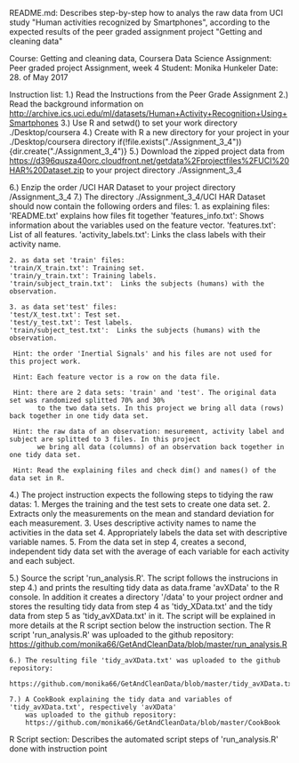 README.md:    Describes step-by-step how to analys the raw data from UCI study "Human activities recognized by Smartphones",
              according to the expected results of the peer graded assignment project "Getting and cleaning data"
                          
Course:       Getting and cleaning data, Coursera Data Science
Assignment:   Peer graded project Assignment, week 4
Student:      Monika Hunkeler
Date:         28. of May 2017

Instruction list:
1.) Read the Instructions from the Peer Grade Assignment 
2.) Read the background information on http://archive.ics.uci.edu/ml/datasets/Human+Activity+Recognition+Using+Smartphones
3.) Use R and setwd() to set your work directory ./Desktop/coursera 
4.) Create with R a new directory for your project in your ./Desktop/coursera directory
    if(!file.exists("./Assignment_3_4")){dir.create("./Assignment_3_4")}
5.) Download the zipped project data from https://d396qusza40orc.cloudfront.net/getdata%2Fprojectfiles%2FUCI%20HAR%20Dataset.zip 
    to your project directory ./Assignment_3_4
    
6.) Enzip the order /UCI HAR Dataset to your project directory /Assignment_3_4
7.) The directory ./Assignment_3_4/UCI HAR Dataset should now contain the following orders and files:
    1. as explaining files:
    'README.txt' explains how files fit together
    'features_info.txt': Shows information about the variables used on the feature vector.
    'features.txt': List of all features.
    'activity_labels.txt': Links the class labels with their activity name.
    
    2. as data set 'train' files:
    'train/X_train.txt': Training set.
    'train/y_train.txt': Training labels.
    'train/subject_train.txt':  Links the subjects (humans) with the observation.
    
    3. as data set'test' files:
    'test/X_test.txt': Test set.
    'test/y_test.txt': Test labels.
    'train/subject_test.txt':  Links the subjects (humans) with the observation.
    
     Hint: the order 'Inertial Signals' and his files are not used for this project work.
     
     Hint: Each feature vector is a row on the data file.
     
     Hint: there are 2 data sets: 'train' and 'test'. The original data set was randomized splitted 70% and 30% 
           to the two data sets. In this project we bring all data (rows) back together in one tidy data set.
           
     Hint: the raw data of an observation: mesurement, activity label and subject are splitted to 3 files. In this project 
           we bring all data (columns) of an observation back together in one tidy data set.

     Hint: Read the explaining files and check dim() and names() of the data set in R. 

   4.) The project instruction expects the following steps to tidying the raw datas:
          1. Merges the training and the test sets to create one data set.
          2. Extracts only the measurements on the mean and standard deviation for each measurement. 
          3. Uses descriptive activity names to name the activities in the data set
          4. Appropriately labels the data set with descriptive variable names. 
          5. From the data set in step 4, creates a second, independent tidy data set with the average of each variable for 
             each activity and each subject.
      
   5.)  Source the script 'run_analysis.R'. The script follows the instrucions in step 4.) and prints the resulting tidy data as
        data.frame 'avXData' to the R console. In addition it creates a directory '/data' to your project ordner and stores 
        the resulting tidy data from step 4 as 'tidy_XData.txt' and the tidy data from step 5 as 'tidy_avXData.txt' in it. 
        The script will be explained in more details at the R script section below the instruction section.
        The R script 'run_analysis.R' was uploaded to the github repository:
        https://github.com/monika66/GetAndCleanData/blob/master/run_analysis.R
      
    6.) The resulting file 'tidy_avXData.txt' was uploaded to the github repository:
        https://github.com/monika66/GetAndCleanData/blob/master/tidy_avXData.txt
        
    7.) A CookBook explaining the tidy data and variables of 'tidy_avXData.txt', respectively 'avXData' 
        was uploaded to the github repository:
        https://github.com/monika66/GetAndCleanData/blob/master/CookBook
        
  R Script section:   Describes the automated script steps of 'run_analysis.R' done with instruction point 
  
  
